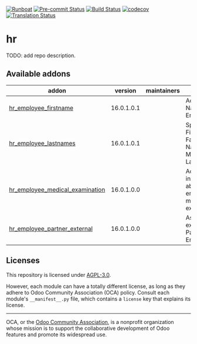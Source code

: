 
[![Runboat](https://img.shields.io/badge/runboat-Try%20me-875A7B.png)](https://runboat.odoo-community.org/builds?repo=OCA/hr&target_branch=16.0)
[![Pre-commit Status](https://github.com/OCA/hr/actions/workflows/pre-commit.yml/badge.svg?branch=16.0)](https://github.com/OCA/hr/actions/workflows/pre-commit.yml?query=branch%3A16.0)
[![Build Status](https://github.com/OCA/hr/actions/workflows/test.yml/badge.svg?branch=16.0)](https://github.com/OCA/hr/actions/workflows/test.yml?query=branch%3A16.0)
[![codecov](https://codecov.io/gh/OCA/hr/branch/16.0/graph/badge.svg)](https://codecov.io/gh/OCA/hr)
[![Translation Status](https://translation.odoo-community.org/widgets/hr-16-0/-/svg-badge.svg)](https://translation.odoo-community.org/engage/hr-16-0/?utm_source=widget)

<!-- /!\ do not modify above this line -->

# hr

TODO: add repo description.

<!-- /!\ do not modify below this line -->

<!-- prettier-ignore-start -->

[//]: # (addons)

Available addons
----------------
addon | version | maintainers | summary
--- | --- | --- | ---
[hr_employee_firstname](hr_employee_firstname/) | 16.0.1.0.1 |  | Adds First Name to Employee
[hr_employee_lastnames](hr_employee_lastnames/) | 16.0.1.0.1 |  | Split Name in First Name, Father's Last Name and Mother's Last Name
[hr_employee_medical_examination](hr_employee_medical_examination/) | 16.0.1.0.0 |  | Adds information about employee's medical examinations
[hr_employee_partner_external](hr_employee_partner_external/) | 16.0.1.0.0 |  | Associate an external Partner to Employee

[//]: # (end addons)

<!-- prettier-ignore-end -->

## Licenses

This repository is licensed under [AGPL-3.0](LICENSE).

However, each module can have a totally different license, as long as they adhere to Odoo Community Association (OCA)
policy. Consult each module's `__manifest__.py` file, which contains a `license` key
that explains its license.

----
OCA, or the [Odoo Community Association](http://odoo-community.org/), is a nonprofit
organization whose mission is to support the collaborative development of Odoo features
and promote its widespread use.
